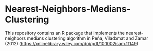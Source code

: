 # Nearest-Neighbors-Medians-Clustering
This repository contains an R package that implements the nearest-neighbors medians clustering algorithm in Peña, Viladomat and Zamar (2012) (https://onlinelibrary.wiley.com/doi/pdf/10.1002/sam.11149)
